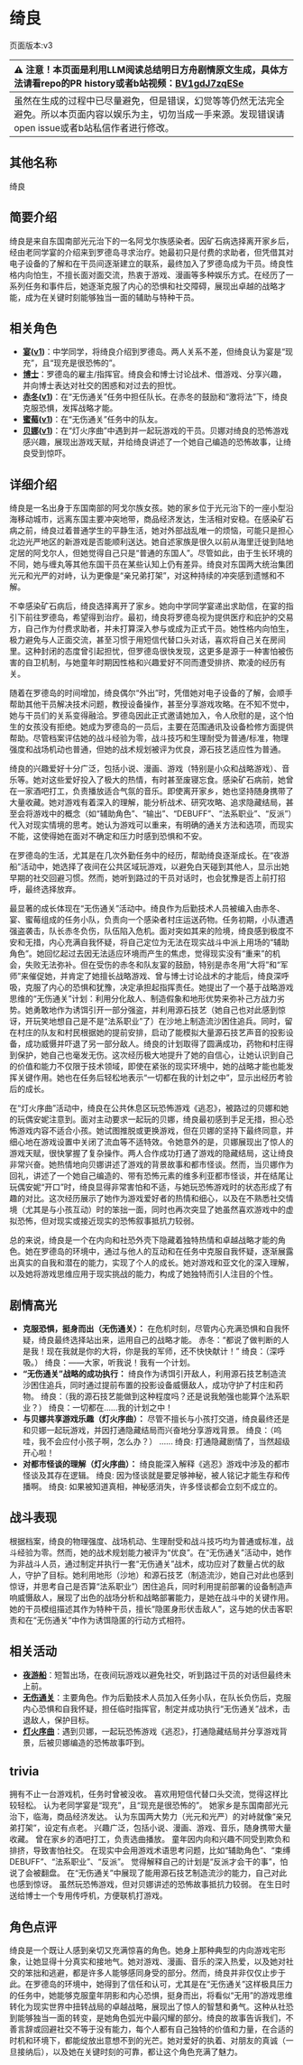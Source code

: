 # 绮良
页面版本:v3
 

| :warning: 注意！本页面是利用LLM阅读总结明日方舟剧情原文生成，具体方法请看repo的PR history或者b站视频：[BV1gdJ7zqESe](https://www.bilibili.com/video/BV1gdJ7zqESe/)         |
|:----------------------------|
| 虽然在生成的过程中已尽量避免，但是错误，幻觉等等仍然无法完全避免。所以本页面内容以娱乐为主，切勿当成一手来源。发现错误请open issue或者b站私信作者进行修改。|



## 其他名称
绮良
## 简要介绍
绮良是来自东国南部光元治下的一名阿戈尔族感染者。因矿石病选择离开家乡后，经由老同学宴的介绍来到罗德岛寻求治疗。她最初只是付费的求助者，但凭借其对电子设备的了解和在干员间逐渐建立的联系，最终加入了罗德岛成为干员。绮良性格内向怕生，不擅长面对面交流，热衷于游戏、漫画等多种娱乐方式。在经历了一系列任务和事件后，她逐渐克服了内心的恐惧和社交障碍，展现出卓越的战略才能，成为在关键时刻能够独当一面的辅助与特种干员。
## 相关角色
-   **[宴](char_337_utage.md)([v1](../chars/char_337_utage.md))**：中学同学，将绮良介绍到罗德岛。两人关系不差，但绮良认为宴是“现充”，且“现充是很恐怖的”。
-   **[博士](extended_char_bo_shi.md)**：罗德岛的雇主/指挥官。绮良会和博士讨论战术、借游戏、分享兴趣，并向博士表达对社交的困惑和对过去的担忧。
-   **[赤冬](char_475_akafyu.md)([v1](../chars/char_475_akafyu.md))**：在“无伤通关”任务中担任队长。在赤冬的鼓励和“激将法”下，绮良克服恐惧，发挥战略才能。
-   **[蜜莓](char_449_glider.md)([v1](../chars/char_449_glider.md))**：在“无伤通关”任务中的队友。
-   **[贝娜](char_369_bena.md)([v1](../chars/char_369_bena.md))**：在“灯火序曲”中遇到并一起玩游戏的干员。贝娜对绮良的恐怖游戏感兴趣，展现出游戏天赋，并给绮良讲述了一个她自己编造的恐怖故事，让绮良受到惊吓。
## 详细介绍
绮良是一名出身于东国南部的阿戈尔族女孩。她的家乡位于光元治下的一座小型沿海移动城市，远离东国主要冲突地带，商品经济发达，生活相对安稳。在感染矿石病之前，绮良过着普通学生的平静生活，她对外部战乱唯一的烦恼，可能只是担心北边光严地区的新游戏是否能顺利送达。她自述家族是很久以前从海里迁徙到陆地定居的阿戈尔人，但她觉得自己只是“普通的东国人”。尽管如此，由于生长环境的不同，她与缠丸等其他东国干员在某些认知上仍有差异。绮良对东国两大统治集团光元和光严的对峙，认为更像是“亲兄弟打架”，对这种持续的冲突感到遗憾和不解。

不幸感染矿石病后，绮良选择离开了家乡。她向中学同学宴递出求助信，在宴的指引下前往罗德岛，希望得到治疗。最初，绮良将罗德岛视为提供医疗和庇护的交易方，自己作为付费求助者，并未打算深入参与或成为正式干员。她性格内向怕生，极力避免与人正面交流，甚至习惯于用短信代替口头对话，喜欢将自己关在房间里。这种封闭的态度曾引起担忧，但罗德岛很快发现，这更多是源于一种害怕被伤害的自卫机制，与她童年时期因性格和兴趣爱好不同而遭受排挤、欺凌的经历有关。

随着在罗德岛的时间增加，绮良偶尔“外出”时，凭借她对电子设备的了解，会顺手帮助其他干员解决技术问题，教授设备操作，甚至分享游戏攻略。在不知不觉中，她与干员们的关系变得融洽。罗德岛因此正式邀请她加入，令人欣慰的是，这个怕生的女孩没有拒绝。她成为罗德岛的一员后，主要在范围通讯及设备检修方面提供帮助。尽管档案评估她的战斗经验为零，战斗技巧和生理耐受为普通/标准，物理强度和战场机动也普通，但她的战术规划被评为优良，源石技艺适应性为普通。

绮良的兴趣爱好十分广泛，包括小说、漫画、游戏（特别是小众和战略游戏）、音乐等。她对这些爱好投入了极大的热情，有时甚至废寝忘食。感染矿石病前，她曾在一家酒吧打工，负责播放适合气氛的音乐。即使离开家乡，她也坚持随身携带了大量收藏。她对游戏有着深入的理解，能分析战术、研究攻略、追求隐藏结局，甚至会将游戏中的概念（如“辅助角色”、“输出”、“DEBUFF”、“法系职业”、“反派”）代入对现实情境的思考。她认为游戏可以重来，有明确的通关方法和选项，而现实不能，这使得她在面对不确定和压力时感到恐惧和不安。

在罗德岛的生活，尤其是在几次外勤任务中的经历，帮助绮良逐渐成长。在“夜游船”活动中，她选择了夜间在公共区域玩游戏，以避免白天碰到其他人，显示出她早期的社交回避习惯。然而，她听到路过的干员对话时，也会犹豫是否上前打招呼，最终选择放弃。

最显著的成长体现在“无伤通关”活动中。绮良作为后勤技术人员被编入由赤冬、宴、蜜莓组成的任务小队，负责向一个感染者村庄运送药物。任务初期，小队遭遇强盗袭击，队长赤冬负伤，队伍陷入危机。面对突如其来的险境，绮良感到极度不安和无措，内心充满自我怀疑，将自己定位为无法在现实战斗中派上用场的“辅助角色”。她回忆起过去因无法适应环境而产生的焦虑，觉得现实没有“重来”的机会，失败无法弥补。但在受伤的赤冬和队友宴的鼓励，特别是赤冬用“大将”和“军师”来催促她，并肯定了她擅长战略游戏、曾与博士讨论战术的才能后，绮良深呼吸，克服了内心的恐惧和犹豫，决定承担起指挥责任。她提出了一个基于战略游戏思维的“无伤通关”计划：利用分化敌人、制造假象和地形优势来弥补己方战力劣势。她勇敢地作为诱饵引开一部分强盗，并利用源石技艺（她自己也对此感到惊讶，开玩笑地想自己是不是“法系职业”了）在沙地上制造流沙困住追兵。同时，留在村庄的队友和村民根据她的提前安排，启动了能模拟大量源石技艺声音的投影设备，成功威慑并吓退了另一部分敌人。绮良的计划取得了圆满成功，药物和村庄得到保护，她自己也毫发无伤。这次经历极大地提升了她的自信心，让她认识到自己的价值和能力不仅限于技术领域，即使在紧张的现实环境中，她的战略才能也能发挥关键作用。她也在任务后轻松地表示“一切都在我的计划之中”，显示出经历考验后的成长。

在“灯火序曲”活动中，绮良在公共休息区玩恐怖游戏《逃忍》，被路过的贝娜和她的玩偶安妮注意到。面对主动要求一起玩的贝娜，绮良最初感到手足无措，担心恐怖游戏内容不适合小孩。她试图推脱或更换游戏，但在贝娜的坚持下最终同意，并细心地在游戏设置中关闭了流血等不适特效。令她意外的是，贝娜展现出了惊人的游戏天赋，很快掌握了复杂操作。两人合作成功打通了游戏的隐藏结局，这让绮良非常兴奋。她热情地向贝娜讲述了游戏的背景故事和都市怪谈。然而，当贝娜作为回礼，讲述了一个她自己编造的、带有恐怖元素的维多利亚都市怪谈，并在结尾让玩偶安妮“开口”时，绮良显得非常害怕和不适，与她玩恐怖游戏时的状态形成了有趣的对比。这次经历展示了她作为游戏爱好者的热情和细心，以及在不熟悉社交情境（尤其是与小孩互动）时的笨拙一面，同时也再次突显了她虽然喜欢游戏中的虚拟恐怖，但对现实或接近现实的恐怖叙事抵抗力较弱。

总的来说，绮良是一个在内向和社恐外壳下隐藏着独特热情和卓越战略才能的角色。她在罗德岛的环境中，通过与他人的互动和在任务中克服自我怀疑，逐渐展露出真实的自我和潜在的能力，实现了个人的成长。她对游戏和亚文化的深入理解，以及她将游戏思维应用于现实挑战的能力，构成了她独特而引人注目的个性。
## 剧情高光
-   **克服恐惧，挺身而出（无伤通关）：** 在危机时刻，尽管内心充满恐惧和自我怀疑，绮良最终选择站出来，运用自己的战略才能。
    赤冬：“都说了做判断的人是我！现在我就是你的大将，你是我的军师，还不快快献计！”
    绮良：（深呼吸。）
    绮良：——大家，听我说！我有一个计划。
-   **“无伤通关”战略的成功执行：** 绮良作为诱饵引开敌人，利用源石技艺制造流沙困住追兵，同时通过提前布置的投影设备威慑敌人，成功守护了村庄和药物。
    绮良：（我的源石技艺能做到这种程度吗？还是说我勉强也能算个法系职业？）
    绮良：一切都在......我的计划之中！
-   **与贝娜共享游戏乐趣（灯火序曲）：** 尽管不擅长与小孩打交道，绮良最终还是和贝娜一起玩游戏，并因打通隐藏结局而兴奋地分享游戏背景。
    绮良：（呜哇，我不会应付小孩子啊，怎么办？）
    ......
    绮良: 打通隐藏剧情了，当然超级开心啦！
-   **对都市怪谈的理解（灯火序曲）：** 绮良能深入解释《逃忍》游戏中涉及的都市怪谈及其存在逻辑。
    绮良: 因为怪谈就是要足够神秘，被人铭记才能生存和传播啊。
    绮良: 如果被知道真相，神秘感消失，许多怪谈都会立刻不成立的。
## 战斗表现
根据档案，绮良的物理强度、战场机动、生理耐受和战斗技巧均为普通或标准，战斗经验为零。然而，她的战术规划能力被评为“优良”。在“无伤通关”活动中，她作为非战斗人员，通过制定并执行一套“无伤通关”战术，成功应对了数量占优的敌人，守护了目标。她利用地形（沙地）和源石技艺（制造流沙，她自己对此也感到惊讶，并思考自己是否算“法系职业”）困住追兵，同时利用提前部署的设备制造声响威慑敌人，展现了出色的战场分析和战略部署能力，是她在战斗中的关键作用。她的干员模组描述其作为特种干员，擅长“隐匿身形伏击敌人”，这与她的伏击客职责和在“无伤通关”中作为诱饵隐匿的行动方式相符。
## 相关活动
-   **[夜游船](../stories/story_lolxh_set_1.md)**：短暂出场，在夜间玩游戏以避免社交，听到路过干员的对话但最终未上前。
-   **[无伤通关](../stories/story_kirara_set_2.md)**：主要角色。作为后勤技术人员加入任务小队，在队长负伤后，克服内心恐惧和自我怀疑，担任临时指挥官，制定并成功执行“无伤通关”战术，击退敌人，保护目标。
-   **[灯火序曲](../stories/act7mini.md)**：遇到贝娜，一起玩恐怖游戏《逃忍》，打通隐藏结局并分享游戏背景，后被贝娜编造的恐怖故事吓到。
## trivia
拥有不止一台游戏机，任务时曾被没收。
喜欢用短信代替口头交流，觉得这样比较轻松。
认为老同学宴是“现充”，且“现充是很恐怖的”。
她家乡是东国南部光元治下，临海，商品经济发达。
认为东国两大势力（光元和光严）的对峙就像“亲兄弟打架”，设定有点老。
兴趣广泛，包括小说、漫画、游戏、音乐，随身携带大量收藏。
曾在家乡的酒吧打工，负责选曲播放。
童年因内向和兴趣不同受到欺负和排挤，导致害怕社交。
在现实中会用游戏术语思考问题，比如“辅助角色”、“束缚DEBUFF”、“法系职业”、“反派”。
觉得解释自己的计划是“反派才会干的事”，怕说了会被翻盘。
在“无伤通关”中展现了能用源石技艺制造流沙的能力，自己对此也感到惊讶。
虽然玩恐怖游戏，但对贝娜讲述的恐怖故事抵抗力较弱。
在生日时送给博士一个专用传呼机，方便联机打游戏。
## 角色点评
绮良是一个既让人感到亲切又充满惊喜的角色。她身上那种典型的内向游戏宅形象，让她显得十分真实和接地气。她对游戏、漫画、音乐的深入热爱，以及她对社交的笨拙和逃避，都是许多人能够感同身受的部分。然而，绮良并非仅仅止步于此。在罗德岛的环境中，她得到了信任和认可，尤其是在“无伤通关”这样极具压力的任务中，她能够克服童年阴影和内心恐惧，挺身而出，将看似“无用”的游戏思维转化为现实世界中扭转战局的卓越战略，展现出了惊人的智慧和勇气。这种从社恐到能够独当一面的转变，是她角色弧光中最闪耀的部分。绮良的故事告诉我们，不善言辞或回避社交不等于没有能力，每个人都有自己独特的价值和力量，在合适的时机和环境下，都能绽放出意想不到的光芒。她对爱好的执着、对朋友的真诚（一旦接纳后），以及她在关键时刻的可靠，都让这个角色充满了魅力。